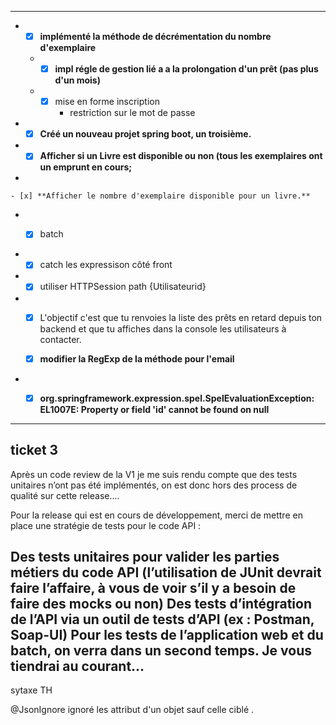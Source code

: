 
-------------------------------------------------------------------------------------------------
*
    - [x] **implémenté la méthode de décrémentation du nombre d'exemplaire**

    *
        - [x] **impl régle de gestion lié a a la prolongation d'un prêt (pas plus d'un mois)**
    *
        - [x] mise en forme inscription
            * restriction sur le mot de passe
*
    - [x] **Créé un nouveau projet spring boot, un troisième.**  
    
*
    - [x] **Afficher si un Livre est disponible ou non (tous les exemplaires ont un emprunt en cours;**
    
*

    - [x] **Afficher le nombre d'exemplaire disponible pour un livre.**


*
    -[x] batch


* 
    - [x] catch les expressison côté front

* 
    - [x] utiliser HTTPSession path {Utilisateurid}

* 
    - [x] L'objectif c'est que tu renvoies la liste des prêts en retard depuis ton backend et que tu affiches dans la
      console les utilisateurs à contacter.

  - [x] **modifier la RegExp de la méthode pour l'email**

* 
    - [x] **org.springframework.expression.spel.SpelEvaluationException: EL1007E: Property or field 'id' cannot be found on null**





-----
ticket 3
-----
Après un code review de la V1 je me suis rendu compte que des tests unitaires n’ont pas été implémentés, on est donc hors des process de qualité sur cette release....

Pour la release qui est en cours de développement, merci de mettre en place une stratégie de tests pour le code API :

Des tests unitaires pour valider les parties métiers du code API (l’utilisation de JUnit devrait faire l’affaire, à vous de voir s’il y a besoin de faire des mocks ou non)
Des tests d’intégration de l’API via un outil de tests d’API (ex : Postman, Soap-UI)
Pour les tests de l’application web et du batch, on verra dans un second temps. Je vous tiendrai au courant…
----
sytaxe TH 


[//]: # (@Column&#40;name = "book_Title_Pret"&#41;)

[//]: # (@OneToMany)

[//]: # (@JoinColumn&#40;referencedColumnName = "title"&#41;)

[//]: # (private Book bookTitle;)

[//]: # ()
[//]: # (    @ManyToOne)

[//]: # (    private Account accountId;)

[comment]: <> (<!--        <div class="panel-heading">vos reservation</div>-->)

[comment]: <> (<!--        <div th:text="${session.utilisateurid}"></div>-->)

[comment]: <> (<!--        <div th:text="${session.email}"></div>-->)

[comment]: <> (<!--        <div th:if="${session.containsKey&#40;'aaaaaaa'&#41;}" th:text="${session.email}"></div>-->)

[comment]: <> (     <p>)

[comment]: <> (            Is session empty?)

[comment]: <> (            <th:block th:text="${session.isEmpty&#40;&#41;} ? 'Yes' : 'No'">Yes</th:block>)

[comment]: <> (        </p>)
   
 @JsonIgnore
ignoré les attribut d'un objet sauf celle ciblé . 
